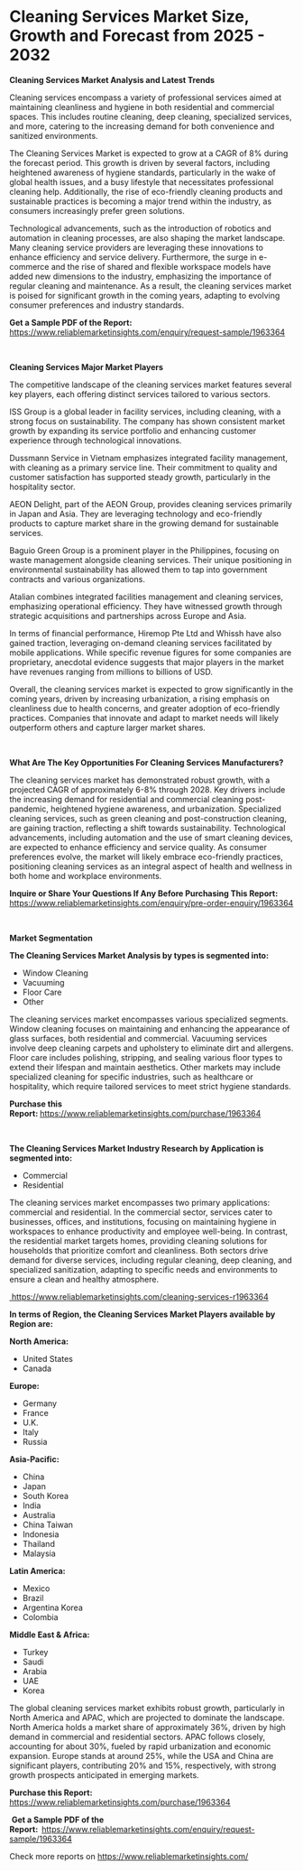 <p><h1>Cleaning Services Market Size, Growth and Forecast from 2025 - 2032</h1></p><p><strong>Cleaning Services Market Analysis and Latest Trends</strong></p>
<p><p>Cleaning services encompass a variety of professional services aimed at maintaining cleanliness and hygiene in both residential and commercial spaces. This includes routine cleaning, deep cleaning, specialized services, and more, catering to the increasing demand for both convenience and sanitized environments.</p><p>The Cleaning Services Market is expected to grow at a CAGR of 8% during the forecast period. This growth is driven by several factors, including heightened awareness of hygiene standards, particularly in the wake of global health issues, and a busy lifestyle that necessitates professional cleaning help. Additionally, the rise of eco-friendly cleaning products and sustainable practices is becoming a major trend within the industry, as consumers increasingly prefer green solutions.</p><p>Technological advancements, such as the introduction of robotics and automation in cleaning processes, are also shaping the market landscape. Many cleaning service providers are leveraging these innovations to enhance efficiency and service delivery. Furthermore, the surge in e-commerce and the rise of shared and flexible workspace models have added new dimensions to the industry, emphasizing the importance of regular cleaning and maintenance. As a result, the cleaning services market is poised for significant growth in the coming years, adapting to evolving consumer preferences and industry standards.</p></p>
<p><strong>Get a Sample PDF of the Report:&nbsp;</strong> <a href="https://www.reliablemarketinsights.com/enquiry/request-sample/1963364?utm_campaign=3354&utm_medium=2&utm_source=Github&utm_content=ia&utm_term=09032025&utm_id=cleaning-services">https://www.reliablemarketinsights.com/enquiry/request-sample/1963364</a></p>
<p>&nbsp;</p>
<p><strong>Cleaning Services Major Market Players</strong></p>
<p><p>The competitive landscape of the cleaning services market features several key players, each offering distinct services tailored to various sectors. </p><p>ISS Group is a global leader in facility services, including cleaning, with a strong focus on sustainability. The company has shown consistent market growth by expanding its service portfolio and enhancing customer experience through technological innovations.</p><p>Dussmann Service in Vietnam emphasizes integrated facility management, with cleaning as a primary service line. Their commitment to quality and customer satisfaction has supported steady growth, particularly in the hospitality sector.</p><p>AEON Delight, part of the AEON Group, provides cleaning services primarily in Japan and Asia. They are leveraging technology and eco-friendly products to capture market share in the growing demand for sustainable services.</p><p>Baguio Green Group is a prominent player in the Philippines, focusing on waste management alongside cleaning services. Their unique positioning in environmental sustainability has allowed them to tap into government contracts and various organizations.</p><p>Atalian combines integrated facilities management and cleaning services, emphasizing operational efficiency. They have witnessed growth through strategic acquisitions and partnerships across Europe and Asia.</p><p>In terms of financial performance, Hiremop Pte Ltd and Whissh have also gained traction, leveraging on-demand cleaning services facilitated by mobile applications. While specific revenue figures for some companies are proprietary, anecdotal evidence suggests that major players in the market have revenues ranging from millions to billions of USD.</p><p>Overall, the cleaning services market is expected to grow significantly in the coming years, driven by increasing urbanization, a rising emphasis on cleanliness due to health concerns, and greater adoption of eco-friendly practices. Companies that innovate and adapt to market needs will likely outperform others and capture larger market shares.</p></p>
<p>&nbsp;</p>
<p><strong>What Are The Key Opportunities For Cleaning Services Manufacturers?</strong></p>
<p><p>The cleaning services market has demonstrated robust growth, with a projected CAGR of approximately 6-8% through 2028. Key drivers include the increasing demand for residential and commercial cleaning post-pandemic, heightened hygiene awareness, and urbanization. Specialized cleaning services, such as green cleaning and post-construction cleaning, are gaining traction, reflecting a shift towards sustainability. Technological advancements, including automation and the use of smart cleaning devices, are expected to enhance efficiency and service quality. As consumer preferences evolve, the market will likely embrace eco-friendly practices, positioning cleaning services as an integral aspect of health and wellness in both home and workplace environments.</p></p>
<p><strong>Inquire or Share Your Questions If Any Before Purchasing This Report:</strong> <a href="https://www.reliablemarketinsights.com/enquiry/pre-order-enquiry/1963364?utm_campaign=3354&utm_medium=2&utm_source=Github&utm_content=ia&utm_term=09032025&utm_id=cleaning-services">https://www.reliablemarketinsights.com/enquiry/pre-order-enquiry/1963364</a></p>
<p>&nbsp;</p>
<p><strong>Market Segmentation</strong></p>
<p><strong>The Cleaning Services Market Analysis by types is segmented into:</strong></p>
<p><ul><li>Window Cleaning</li><li>Vacuuming</li><li>Floor Care</li><li>Other</li></ul></p>
<p><p>The cleaning services market encompasses various specialized segments. Window cleaning focuses on maintaining and enhancing the appearance of glass surfaces, both residential and commercial. Vacuuming services involve deep cleaning carpets and upholstery to eliminate dirt and allergens. Floor care includes polishing, stripping, and sealing various floor types to extend their lifespan and maintain aesthetics. Other markets may include specialized cleaning for specific industries, such as healthcare or hospitality, which require tailored services to meet strict hygiene standards.</p></p>
<p><strong>Purchase this Report:&nbsp;</strong><a href="https://www.reliablemarketinsights.com/purchase/1963364?utm_campaign=3354&utm_medium=2&utm_source=Github&utm_content=ia&utm_term=09032025&utm_id=cleaning-services">https://www.reliablemarketinsights.com/purchase/1963364</a></p>
<p>&nbsp;</p>
<p><strong>The Cleaning Services Market Industry Research by Application is segmented into:</strong></p>
<p><ul><li>Commercial</li><li>Residential</li></ul></p>
<p><p>The cleaning services market encompasses two primary applications: commercial and residential. In the commercial sector, services cater to businesses, offices, and institutions, focusing on maintaining hygiene in workspaces to enhance productivity and employee well-being. In contrast, the residential market targets homes, providing cleaning solutions for households that prioritize comfort and cleanliness. Both sectors drive demand for diverse services, including regular cleaning, deep cleaning, and specialized sanitization, adapting to specific needs and environments to ensure a clean and healthy atmosphere.</p></p>
<p><a href="https://www.reliablemarketinsights.com/cleaning-services-r1963364?utm_campaign=3354&utm_medium=2&utm_source=Github&utm_content=ia&utm_term=09032025&utm_id=cleaning-services">&nbsp;https://www.reliablemarketinsights.com/cleaning-services-r1963364</a></p>
<p><strong>In terms of Region, the Cleaning Services Market Players available by Region are:</strong></p>
<p>
    <p> <strong> North America: </strong>
        <ul>
            <li>United States</li>
            <li>Canada</li>
        </ul>
        </p> 
    <p> <strong> Europe: </strong>
        <ul>
            <li>Germany</li>
            <li>France</li>
            <li>U.K.</li>
            <li>Italy</li>
            <li>Russia</li>
        </ul>
        </p> 
    <p> <strong> Asia-Pacific: </strong>
        <ul>
            <li>China</li>
            <li>Japan</li>
            <li>South Korea</li>
            <li>India</li>
            <li>Australia</li>
            <li>China Taiwan</li>
            <li>Indonesia</li>
            <li>Thailand</li>
            <li>Malaysia</li>
        </ul>
        </p> 
    <p> <strong> Latin America: </strong>
        <ul>
            <li>Mexico</li>
            <li>Brazil</li>
            <li>Argentina Korea</li>
            <li>Colombia</li>
        </ul>
        </p> 
    <p> <strong> Middle East & Africa: </strong>
        <ul>
            <li>Turkey</li>
            <li>Saudi</li>
            <li>Arabia</li>
            <li>UAE</li>
            <li>Korea</li>
        </ul>
    </p>
    </p>
<p><p>The global cleaning services market exhibits robust growth, particularly in North America and APAC, which are projected to dominate the landscape. North America holds a market share of approximately 36%, driven by high demand in commercial and residential sectors. APAC follows closely, accounting for about 30%, fueled by rapid urbanization and economic expansion. Europe stands at around 25%, while the USA and China are significant players, contributing 20% and 15%, respectively, with strong growth prospects anticipated in emerging markets.</p></p>
<p><strong>Purchase this Report: </strong><a href="https://www.reliablemarketinsights.com/purchase/1963364?utm_campaign=3354&utm_medium=2&utm_source=Github&utm_content=ia&utm_term=09032025&utm_id=cleaning-services">https://www.reliablemarketinsights.com/purchase/1963364</a></p>
<p>&nbsp;<strong>Get a Sample PDF of the Report:&nbsp;&nbsp;</strong><a href="https://www.reliablemarketinsights.com/enquiry/request-sample/1963364?utm_campaign=3354&utm_medium=2&utm_source=Github&utm_content=ia&utm_term=09032025&utm_id=cleaning-services">https://www.reliablemarketinsights.com/enquiry/request-sample/1963364</a></p>
<p><strong></strong></p>
<p>Check more reports on <a href="https://www.reliablemarketinsights.com/?utm_campaign=3354&utm_medium=2&utm_source=Github&utm_content=ia&utm_term=09032025&utm_id=cleaning-services">https://www.reliablemarketinsights.com/</a></p>